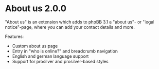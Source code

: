 About us 2.0.0
==============

"About us" is an extension which adds to phpBB 3.1 a "about us"- or "legal notice"-page, where you can add your contact details and more.

Features:
- Custom about us page
- Entry in "who is online?" and breadcrumb navigation
- English and german language support
- Support for prosilver and prosilver-based styles